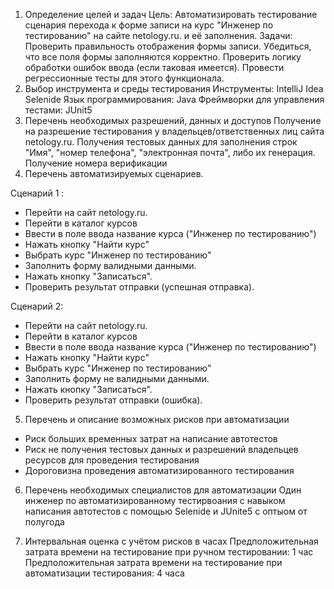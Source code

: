 1. Определение целей и задач
Цель: Автоматизировать тестирование сценария перехода к форме записи на курс "Инженер по тестированию" на сайте netology.ru. и её заполнения.
Задачи:
Проверить правильность отображения формы записи.
Убедиться, что все поля формы заполняются корректно.
Проверить логику обработки ошибок ввода (если таковая имеется).
Провести регрессионные тесты для этого функционала.
2. Выбор инструмента и среды тестирования
Инструменты:
IntelliJ Idea
Selenide
Язык программирования: Java
Фреймворки для управления тестами: JUnit5
3. Перечень необходимых разрешений, данных и доступов
Получение на разрешение тестирования у владельцев/ответственных лиц сайта netology.ru.
Получения тестовых данных для заполнения строк "Имя", "номер телефона", "электронная почта", либо их генерация.
Получение номера верификации 
4. Перечень автоматизируемых сценариев.

Сценарий 1 :
- Перейти на сайт netology.ru.
- Перейти в каталог курсов
- Ввести  в поле ввода название курса ("Инженер по тестированию")
- Нажать кнопку "Найти курс"
- Выбрать курс "Инженер по тестированию"
- Заполнить форму  валидными данными.
- Нажать кнопку "Записаться".
- Проверить результат отправки (успешная отправка).

Сценарий 2:
- Перейти на сайт netology.ru.
- Перейти в каталог курсов
- Ввести  в поле ввода название курса ("Инженер по тестированию")
- Нажать кнопку "Найти курс"
- Выбрать курс "Инженер по тестированию"
- Заполнить форму  не валидными данными.
- Нажать кнопку "Записаться".
- Проверить результат отправки (ошибка).
  
5. Перечень и описание возможных рисков при автоматизации
- Риск больших временных затрат на написание автотестов
- Риск не получения тестовых данных и разрешений владельцев ресурсов для проведения тестирования
- Дороговизна проведения автоматизированного тестирования

6. Перечень необходимых специалистов для автоматизации
Один инженер по автоматизированному тестирвоания с навыком написания автотестов с помощью Selenide и JUnite5 с оптыом от полугода

7. Интервальная оценка с учётом рисков в часах
Предположительная затрата времени на тестирование при ручном тестировании: 1 час
Предположительная затрата времени на тестирование при автоматизации тестирования: 4 часа
